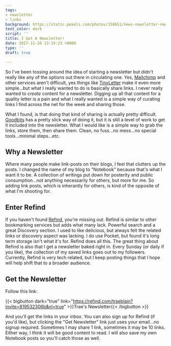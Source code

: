 ```yaml
---
tags:
- newsletter
- links
background: https://static.pexels.com/photos/158651/news-newsletter-newspaper-information-158651.jpeg
text_color: dark
script: ''
title: I Got A Newsletter!
date: 2017-11-26 13:14:23 +0000
type: ''
draft: true

---
```

So I've been tossing around the idea of starting a newsletter but didn't really like any of the options out there in circulating one.  Yes, [Mailchimp][] and other services aren't difficult, yes things like [TinyLetter][] make it even more simple...but what I really wanted to do is basically share links.  I never really wanted to _create_ content for a newsletter.  Digging up all that content for a quality letter is a pain and what I really wanted is a simple way of curating links I find across the net for the week and sharing those.  

What I found, is that doing that kind of sharing is actually pretty difficult.  [Goodbits][] has a pretty slick way of doing it, but it is still a level of work to get it included into the newsletter.  What I would like is a simple way to grab the links, store them, then share them.  Clean, no fuss...no mess...no special tools...minimal steps...etc.

## Why a Newsletter

Where many people make link-posts on their blogs, I feel that clutters up the posts.  I changed the name of my blog to "Notebook" because that's what I want it to be.  A collection of writings put down for posterity and public consumption...not anything necessarily for others, but more for me.  So adding link posts, which is inherantly for others, is kind of the opposite of what I'm shooting for.

## Enter Refind

If you haven't found [Refind][], you're missing out.  Refind is similar to other bookmarking services but adds what many lack.  Powerful search and a great Discovery section.  I used to like delicious, but always felt the related links or discovery aspect was lacking.  I do use Pocket, but found it's long term storage isn't what it's for.  Refind does all this.  The great thing about Refind is also that I get a newsletter baked right in.  Every Sunday (or daily if you like), the collection of my saved links goes out to my followers.  Currently, Refind is very tech related, but I keep posting things that I hope will help shift that to a broader audience.

## Get the Newsletter

Follow this link:

{{< bigbutton dark="true" link="https://refind.com/traeblain?invite=819532306b&nl=true" >}}Trae's Newsletter{{< /bigbutton >}}

And you'll get the links in your inbox.  You can also sign up for Refind (if you'd like), but clicking the "Get Newsletter" link just uses your email...no signup required.  Sometimes I may share 1 link, sometimes it may be 10 links.  Either way, I think it will be good content to read.  I will also save my own Notebook posts so you'll catch those as well.

[Mailchimp]: https://mailchimp.com/
[TinyLetter]: https://tinyletter.com/
[Goodbits]: https://goodbits.io/
[Refind]: https://refind.com/
